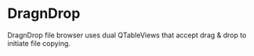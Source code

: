 # DragnDrop
DragnDrop file browser uses dual QTableViews that accept drag &amp; drop to initiate file copying. 
